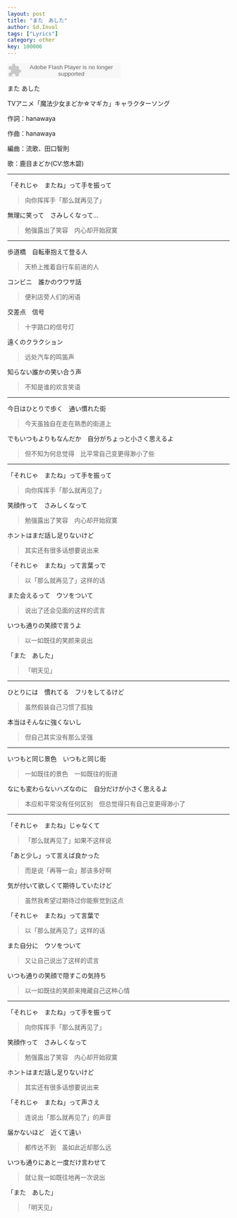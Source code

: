 ```yaml
---
layout: post
title: "また　あした"
author: Sd.Invol
tags: ["Lyrics"]
category: other
key: 100006
---
```


<embed src="http://www.xiami.com/widget/0_1770178666/singlePlayer.swf" type="application/x-shockwave-flash" width="257" height="33" wmode="transparent"> 


また あした

TVアニメ「魔法少女まどか☆マギカ」キャラクターソング

作詞：hanawaya

作曲：hanawaya

編曲：流歌、田口智則

歌：鹿目まどか(CV:悠木碧)

---

「それじゃ　またね」って手を振って

>向你挥挥手「那么就再见了」 

無理に笑って　さみしくなって…

>勉强露出了笑容　内心却开始寂寞

---

歩道橋　自転車抱えて登る人

>天桥上推着自行车前进的人

コンビニ　誰かのウワサ話

>便利店旁人们的闲语

交差点　信号

>十字路口的信号灯

遠くのクラクション

>远处汽车的鸣笛声

知らない誰かの笑い合う声

>不知是谁的欢言笑语

---

今日はひとりで歩く　通い慣れた街

>今天虽独自在走在熟悉的街道上

でもいつもよりもなんだか　自分がちょっと小さく思えるよ

>但不知为何总觉得　比平常自己变更得渺小了些

---

「それじゃ　またね」って手を振って

>向你挥挥手「那么就再见了」 

笑顔作って　さみしくなって

>勉强露出了笑容　内心却开始寂寞

ホントはまだ話し足りないけど

>其实还有很多话想要说出来

「それじゃ　またね」って言葉っで

>以「那么就再见了」这样的话 

また会えるって　ウソをついて

>说出了还会见面的这样的谎言

いつも通りの笑顔で言うよ

>以一如既往的笑颜来说出

「また　あした」

>「明天见」

---

ひとりには　慣れてる　フリをしてるけど

>虽然假装自己习惯了孤独

本当はそんなに強くないし

>但自己其实没有那么坚强

---

いつもと同じ景色　いつもと同じ街

>一如既往的景色　一如既往的街道

なにも変わらないハズなのに　自分だけが小さく思えるよ

>本应和平常没有任何区别　但总觉得只有自己变更得渺小了

---

「それじゃ　またね」じゃなくて

>「那么就再见了」如果不这样说

「あと少し」って言えば良かった

>而是说「再等一会」那该多好啊

気が付いて欲しくて期待していたけど

>虽然我希望过期待过你能察觉到这点

「それじゃ　またね」って言葉で

>以「那么就再见了」这样的话

また自分に　ウソをついて

>又让自己说出了这样的谎言

いつも通りの笑顔で隠すこの気持ち

>以一如既往的笑颜来掩藏自己这种心情

---

「それじゃ　またね」って手を振って

>向你挥挥手「那么就再见了」 

笑顔作って　さみしくなって

>勉强露出了笑容　内心却开始寂寞

ホントはまだ話し足りないけど

>其实还有很多话想要说出来

「それじゃ　またね」って声さえ

>连说出「那么就再见了」的声音

届かないほど　近くて遠い

>都传达不到　虽如此近却那么远

いつも通りにあと一度だけ言わせて

>就让我一如既往地再一次说出

「また　あした」

>「明天见」

